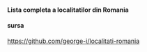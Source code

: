 #### Lista completa a localitatilor din Romania

#### sursa
https://github.com/george-i/localitati-romania